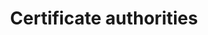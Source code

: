 ---
pcx_content_type: navigation
title: Certificate authorities
external_link: /ssl/reference/certificate-authorities/
weight: 8
_build:
  publishResources: false
  render: never
---